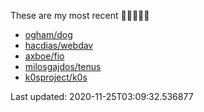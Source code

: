 These are my most recent 🌟🌟🌟🌟🌟

* [ogham/dog](https://github.com/ogham/dog)
* [hacdias/webdav](https://github.com/hacdias/webdav)
* [axboe/fio](https://github.com/axboe/fio)
* [milosgajdos/tenus](https://github.com/milosgajdos/tenus)
* [k0sproject/k0s](https://github.com/k0sproject/k0s)

Last updated: 2020-11-25T03:09:32.536877
